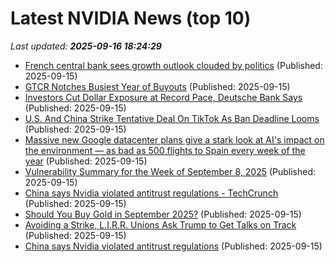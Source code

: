# Latest NVIDIA News (top 10)
_Last updated: **2025-09-16 18:24:29**_

- [French central bank sees growth outlook clouded by politics](https://biztoc.com/x/40d4c04930d2306e) (Published: 2025-09-15)
- [GTCR Notches Busiest Year of Buyouts](https://biztoc.com/x/8c609cb4bbc2ef1a) (Published: 2025-09-15)
- [Investors Cut Dollar Exposure at Record Pace, Deutsche Bank Says](https://biztoc.com/x/ed299b02774dddc2) (Published: 2025-09-15)
- [U.S. And China Strike Tentative Deal On TikTok As Ban Deadline Looms](https://www.ibtimes.com/us-china-strike-tentative-deal-tiktok-ban-deadline-looms-3783425) (Published: 2025-09-15)
- [Massive new Google datacenter plans give a stark look at AI's impact on the environment — as bad as 500 flights to Spain every week of the year](https://www.windowscentral.com/artificial-intelligence/massive-new-google-datacenter-plans-give-a-stark-look-at-ais-impact-on-the-environment) (Published: 2025-09-15)
- [Vulnerability Summary for the Week of September 8, 2025](https://www.cisa.gov/news-events/bulletins/sb25-258) (Published: 2025-09-15)
- [China says Nvidia violated antitrust regulations - TechCrunch](https://slashdot.org/firehose.pl?op=view&amp;id=179264378) (Published: 2025-09-15)
- [Should You Buy Gold in September 2025?](https://biztoc.com/x/885081bf3296a124) (Published: 2025-09-15)
- [Avoiding a Strike, L.I.R.R. Unions Ask Trump to Get Talks on Track](https://biztoc.com/x/6c4cdc564ea8384f) (Published: 2025-09-15)
- [China says Nvidia violated antitrust regulations](https://biztoc.com/x/970a4b40a0b76625) (Published: 2025-09-15)
